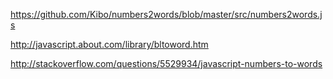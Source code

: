 https://github.com/Kibo/numbers2words/blob/master/src/numbers2words.js

http://javascript.about.com/library/bltoword.htm

http://stackoverflow.com/questions/5529934/javascript-numbers-to-words